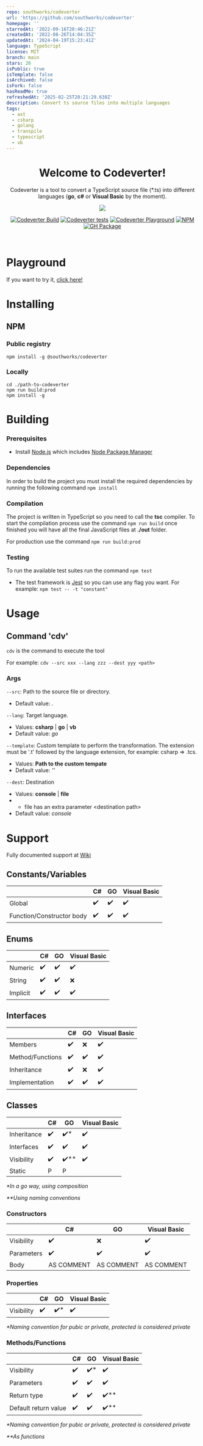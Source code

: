 ```yaml
---
repo: southworks/codeverter
url: 'https://github.com/southworks/codeverter'
homepage: ''
starredAt: '2022-09-16T20:46:21Z'
createdAt: '2022-08-26T14:04:35Z'
updatedAt: '2024-04-19T15:23:41Z'
language: TypeScript
license: MIT
branch: main
stars: 26
isPublic: true
isTemplate: false
isArchived: false
isFork: false
hasReadMe: true
refreshedAt: '2025-02-25T20:21:29.638Z'
description: Convert ts source files into multiple languages
tags:
  - ast
  - csharp
  - golang
  - transpile
  - typescript
  - vb
---
```


<div align="center">

# Welcome to Codeverter!

Codeverter is a tool to convert a TypeScript source file (*.ts) into different languages (**go**, **c#** or **Visual Basic** by the moment).

![](.github/sample.png?raw=true)


[![Codeverter Build](https://github.com/southworks/codeverter/actions/workflows/build.js.yml/badge.svg)](https://github.com/southworks/codeverter/actions/workflows/build.js.yml)
[![Codeverter tests](https://github.com/southworks/codeverter/actions/workflows/tests.js.yml/badge.svg)](https://github.com/southworks/codeverter/actions/workflows/tests.js.yml)
[![Codeverter Playground](https://github.com/southworks/codeverter/actions/workflows/pages.yml/badge.svg)](https://github.com/southworks/codeverter/actions/workflows/pages.yml)
[![NPM](https://img.shields.io/npm/v/@southworks/codeverter.svg?logo=npm&logoColor=fff&label=NPM+package&color=limegreen)](https://www.npmjs.com/package/@southworks/codeverter)
[![GH Package](https://github.com/southworks/codeverter/actions/workflows/publish-gh-package.yml/badge.svg)](https://github.com/southworks/codeverter/actions/workflows/publish-gh-package.yml)
</div>
<br />

# Playground

If you want to try it, [click here!](https://southworks.github.io/codeverter)

# Installing

## NPM

### Public registry

`npm install -g @southworks/codeverter`

### Locally

```
cd ./path-to-codeverter
npm run build:prod
npm install -g
```

# Building

### Prerequisites

- Install [Node.js](https://nodejs.org/) which includes [Node Package Manager](https://www.npmjs.com/get-npm)

### Dependencies

In order to build the project you must install the required dependencies by running the following command `npm install`

### Compilation

The project is written in TypeScript so you need to call the **tsc** compiler. To start the compilation process use the command `npm run build` once finished you will have all the final JavaScript files at **./out** folder.

For production use the command `npm run build:prod`

### Testing

To run the available test suites run the command `npm test`
- The test framework is [Jest](https://jestjs.io/) so you can use any flag you want. For example: `npm test -- -t "constant"`

# Usage

## Command 'cdv'

`cdv` is the command to execute the tool

For example:
`cdv --src xxx --lang zzz --dest yyy <path>`

### Args

`--src`: Path to the source file or directory.
- Default value: _._

`--lang`: Target language. 
- Values: **csharp** | **go** | **vb** 
- Default value: _go_

`--template`: Custom template to perform the transformation. The extension must be '.t' followed by the language extension, for example: csharp => .tcs.
- Values: **Path to the custom tempate** 
- Default value: _''_

`--dest`: Destination
- Values: **console** | **file**
- - file has an extra parameter \<destination path>
- Default value: _console_

# Support

Fully documented support at [Wiki](https://github.com/southworks/codeverter/wiki)

## Constants/Variables

||C#|GO|Visual Basic|
|-|-|-|-|
|Global|:heavy_check_mark:|:heavy_check_mark:|:heavy_check_mark:|
|Function/Constructor body|:heavy_check_mark:|:heavy_check_mark:|:heavy_check_mark:|

## Enums

||C#|GO|Visual Basic|
|-|-|-|-|
|Numeric|:heavy_check_mark:|:heavy_check_mark:|:heavy_check_mark:|
|String|:heavy_check_mark:|:heavy_check_mark:|:x:|
|Implicit|:heavy_check_mark:|:heavy_check_mark:|:heavy_check_mark:|

## Interfaces

||C#|GO|Visual Basic|
|-|-|-|-|
|Members|:heavy_check_mark:|:x:|:heavy_check_mark:|
|Method/Functions|:heavy_check_mark:|:heavy_check_mark:|:heavy_check_mark:|
|Inheritance|:heavy_check_mark:|:x:|:heavy_check_mark:|
|Implementation|:heavy_check_mark:|:heavy_check_mark:|:heavy_check_mark:|

## Classes

||C#|GO|Visual Basic|
|-|-|-|-|
|Inheritance|:heavy_check_mark:|:heavy_check_mark:*|:heavy_check_mark:|
|Interfaces|:heavy_check_mark:|:heavy_check_mark:|:heavy_check_mark:|
|Visibility|:heavy_check_mark:|:heavy_check_mark:**|:heavy_check_mark:|
|Static|P|P||

_*In a go way, using composition_

_\*\*Using naming conventions_

### Constructors

||C#|GO|Visual Basic|
|-|-|-|-|
|Visibility|:heavy_check_mark:|:x:|:heavy_check_mark:|
|Parameters|:heavy_check_mark:|:heavy_check_mark:|:heavy_check_mark:|
|Body|AS COMMENT|AS COMMENT|AS COMMENT|

### Properties

||C#|GO|Visual Basic|
|-|-|-|-|
|Visibility|:heavy_check_mark:|:heavy_check_mark:*|:heavy_check_mark:|

_*Naming convention for pubic or private, protected is considered private_

### Methods/Functions

||C#|GO|Visual Basic|
|-|-|-|-|
|Visibility|:heavy_check_mark:|:heavy_check_mark:*|:heavy_check_mark:|
|Parameters|:heavy_check_mark:|:heavy_check_mark:|:heavy_check_mark:|
|Return type|:heavy_check_mark:|:heavy_check_mark:|:heavy_check_mark:**|
|Default return value|:heavy_check_mark:|:heavy_check_mark:|:heavy_check_mark:**|

_*Naming convention for pubic or private, protected is considered private_  

_\*\*As functions_
